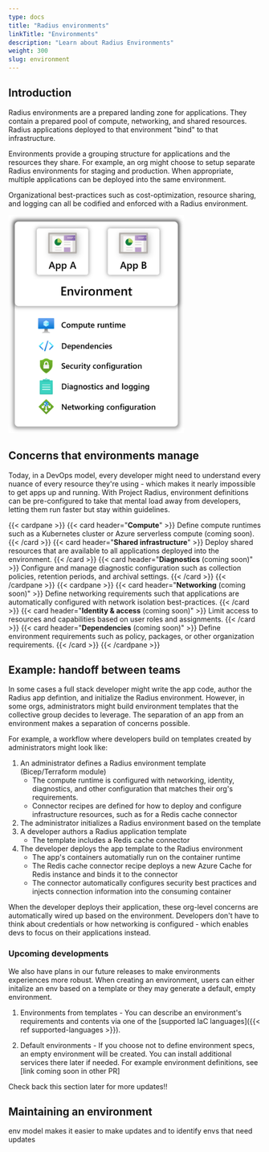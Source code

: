 ```yaml
---
type: docs
title: "Radius environments"
linkTitle: "Environments"
description: "Learn about Radius Environments"
weight: 300
slug: environment
---
```


## Introduction

Radius environments are a prepared landing zone for applications. They contain a prepared pool of compute, networking, and shared resources. Radius applications deployed to that environment "bind" to that infrastructure.

Environments provide a grouping structure for applications and the resources they share. For example, an org might choose to setup separate Radius environments for staging and production. When appropriate, multiple applications can be deployed into the same environment.

Organizational best-practices such as cost-optimization, resource sharing, and logging can all be codified and enforced with a Radius environment.

<img src="env-with-apps-example.png" alt="Diagram of multiple Radius environments deployed to Azure. One environment contains 1 app, the other environment contains multiple apps." width="350px" />

## Concerns that environments manage

Today, in a DevOps model, every developer might need to understand every nuance of every resource they're using - which makes it nearly impossible to get apps up and running. With Project Radius, environment definitions can be pre-configured to take that mental load away from developers, letting them run faster but stay within guidelines.

{{< cardpane >}}
{{< card header="**Compute**" >}}
Define compute runtimes such as a Kubernetes cluster or Azure serverless compute (coming soon).
{{< /card >}}
{{< card header="**Shared infrastructure**" >}}
Deploy shared resources that are available to all applications deployed into the environment.
{{< /card >}}
{{< card header="**Diagnostics** (coming soon)" >}}
Configure and manage diagnostic configuration such as collection policies, retention periods, and archival settings.
{{< /card >}}
{{< /cardpane >}}
{{< cardpane >}}
{{< card header="**Networking** (coming soon)" >}}
Define networking requirements such that applications are automatically configured with network isolation best-practices.
{{< /card >}}
{{< card header="**Identity & access** (coming soon)" >}}
Limit access to resources and capabilities based on user roles and assignments.
{{< /card >}}
{{< card header="**Dependencies** (coming soon)" >}}
Define environment requirements such as policy, packages, or other organization requirements.
{{< /card >}}
{{< /cardpane >}}

## Example: handoff between teams

In some cases a full stack developer might write the app code, author the Radius app defintion, and initialize the Radius environment. However, in some orgs, administrators might build environment templates that the collective group decides to leverage. The separation of an app from an environment makes a separation of concerns possible.

For example, a workflow where developers build on templates created by administrators might look like: 

1. An administrator defines a Radius environment template (Bicep/Terraform module)
   - The compute runtime is configured with networking, identity, diagnostics, and other configuration that matches their org's requirements.
   - Connector recipes are defined for how to deploy and configure infrastructure resources, such as for a Redis cache connector
1. The administrator initializes a Radius environment based on the template
1. A developer authors a Radius application template
   - The template includes a Redis cache connector
1. The developer deploys the app template to the Radius environment
   - The app's containers automatially run on the container runtime
   - The Redis cache connector recipe deploys a new Azure Cache for Redis instance and binds it to the connector
   - The connector automatically configures security best practices and injects connection information into the consuming container

When the developer deploys their application, these org-level concerns are automatically wired up based on the environment. Developers don't have to think about credentials or how networking is configured - which enables devs to focus on their applications instead.

### Upcoming developments

We also have plans in our future releases to make environments experiences more robust. When creating an environment, users can either initalize an env based on a template or they may generate a default, empty environment.

1. Environments from templates - You can describe an environment's requirements and contents via one of the [supported IaC languages]({{< ref supported-languages >}}).

2. Default environments - If you choose not to define environment specs, an empty environment will be created. You can install additional services there later if needed.
    For example environment definitions, see [link coming soon in other PR]
<!-- TODO add that link ^  -->
Check back this section later for more updates!!

## Maintaining an environment

env model makes it easier to make updates and to identify envs that need updates
